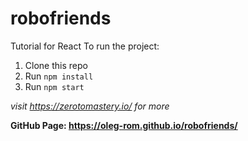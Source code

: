 # robofriends
Tutorial for React
To run the project: 

1. Clone this repo
2. Run `npm install`
3. Run `npm start`

*visit https://zerotomastery.io/ for more*

**GitHub Page: https://oleg-rom.github.io/robofriends/**